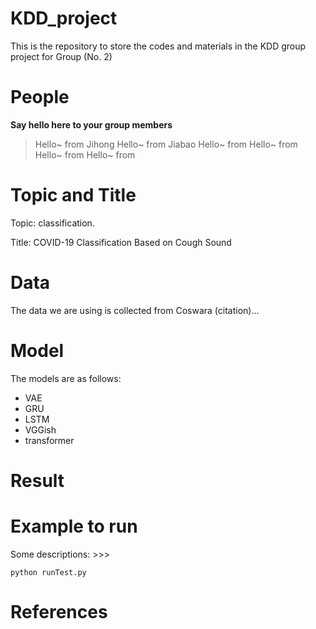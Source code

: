 # KDD_project
This is the repository to store the codes and materials in the KDD group project for Group (No. 2)


# People

**Say hello here to your group members**


> Hello~ from Jihong
> Hello~ from Jiabao
> Hello~ from
> Hello~ from
> Hello~ from
> Hello~ from


# Topic and Title

Topic: classification.

Title: COVID-19 Classification Based on Cough Sound

# Data

The data we are using is collected from Coswara (citation)...

# Model

The models are as follows:

- VAE
- GRU
- LSTM
- VGGish
- transformer

# Result

# Example to run

Some descriptions: >>>

```
python runTest.py
```

# References
